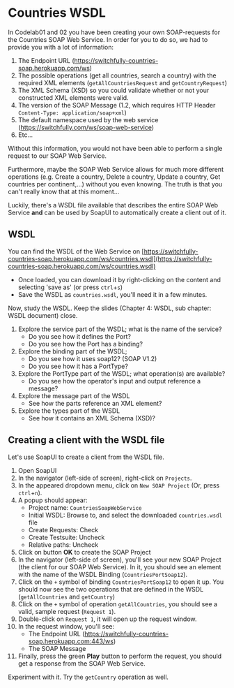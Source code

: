 # Countries WSDL

In Codelab01 and 02 you have been creating your own SOAP-requests for the Countries SOAP Web Service. In order for you to do so, 
we had to provide you with a lot of information:
1. The Endpoint URL (https://switchfully-countries-soap.herokuapp.com/ws)
2. The possible operations (get all countries, search a country) with the required XML elements (`getAllCountriesRequest` and `getCountryRequest`)
3. The XML Schema (XSD) so you could validate whether or not your constructed XML elements were valid.
4. The version of the SOAP Message (1.2, which requires HTTP Header `Content-Type: application/soap+xml`)
5. The default namespace used by the web service (https://switchfully.com/ws/soap-web-service)
6. Etc...

Without this information, you would not have been able to perform a single request to our SOAP Web Service. 

Furthermore, maybe the SOAP Web Service allows for much more different operations (e.g. Create a country, Delete a country, Update a country, Get countries per continent,...) without you even knowing. 
The truth is that you can't really know that at this moment...

Luckily, there's a WSDL file available that describes the entire SOAP Web Service **and** can be used by SoapUI to automatically create a client out of it.

## WSDL

You can find the WSDL of the Web Service on [https://switchfully-countries-soap.herokuapp.com/ws/countries.wsdl](https://switchfully-countries-soap.herokuapp.com/ws/countries.wsdl)
- Once loaded, you can download it by right-clicking on the content and selecting 'save as' (or press `ctrl`+`s`)
- Save the WSDL as `countries.wsdl`, you'll need it in a few minutes.

Now, study the WSDL. Keep the slides (Chapter 4: WSDL, sub chapter: WSDL document) close.
1. Explore the service part of the WSDL; what is the name of the service?
    - Do you see how it defines the Port?
    - Do you see how the Port has a binding?   
2. Explore the binding part of the WSDL;
    - Do you see how it uses soap12? (SOAP V1.2)
    - Do you see how it has a PortType?
3. Explore the PortType part of the WSDL; what operation(s) are available?
    - Do you see how the operator's input and output reference a message?
4. Explore the message part of the WSDL
    - See how the parts reference an XML element?
5. Explore the types part of the WSDL
    - See how it contains an XML Schema (XSD)?
    
## Creating a client with the WSDL file

Let's use SoapUI to create a client from the WSDL file.

1. Open SoapUI
2. In the navigator (left-side of screen), right-click on `Projects`.
3. In the appeared dropdown menu, click on `New SOAP Project` (Or, press `ctrl`+`n`).
4. A popup should appear:
    - Project name: `CountriesSoapWebService`
    - Initial WSDL: Browse to, and select the downloaded `countries.wsdl` file
    - Create Requests: Check
    - Create Testsuite: Uncheck
    - Relative paths: Uncheck
5. Click on button **OK** to create the SOAP Project
6. In the navigator (left-side of screen), you'll see your new SOAP Project (the client for our SOAP Web Service). In it, you should see an element with the name of the WSDL Binding (`CountriesPortSoap12`).
7. Click on the `+` symbol of binding `CountriesPortSoap12` to open it up. You should now see the two operations that are defined in the WSDL (`getAllCountries` and `getCountry`)
8. Click on the `+` symbol of operation `getAllCountries`, you should see a valid, sample request (`Request 1`).
9. Double-click on `Request 1`, it will open up the request window.
10. In the request window, you'll see:
    - The Endpoint URL (https://switchfully-countries-soap.herokuapp.com:443/ws)
    - The SOAP Message
11. Finally, press the green **Play** button to perform the request, you should get a response from the SOAP Web Service.

Experiment with it. Try the `getCountry` operation as well. 